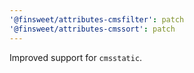 ```yaml
---
'@finsweet/attributes-cmsfilter': patch
'@finsweet/attributes-cmssort': patch
---
```


Improved support for `cmsstatic`.

